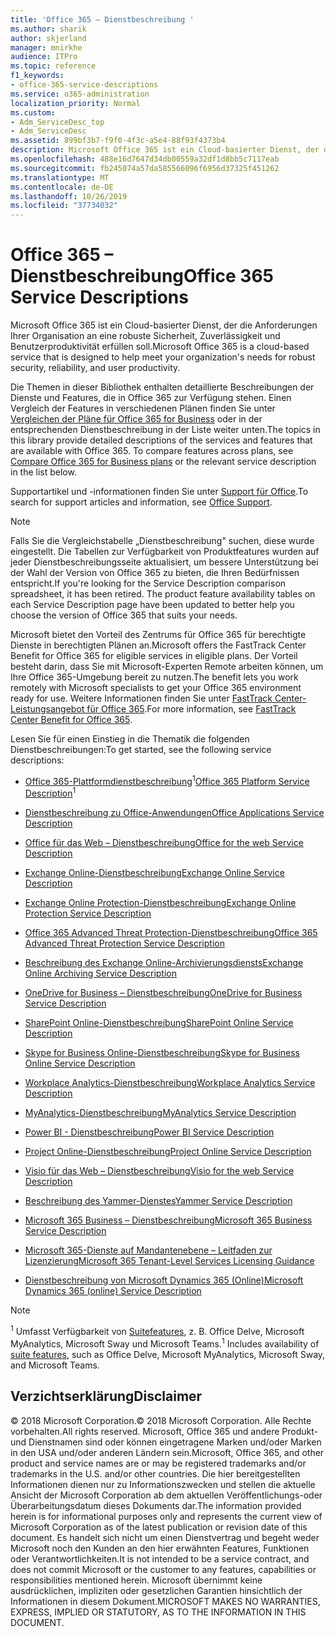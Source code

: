 ```yaml
---
title: 'Office 365 – Dienstbeschreibung '
ms.author: sharik
author: skjerland
manager: mnirkhe
audience: ITPro
ms.topic: reference
f1_keywords:
- office-365-service-descriptions
ms.service: o365-administration
localization_priority: Normal
ms.custom:
- Adm_ServiceDesc_top
- Adm_ServiceDesc
ms.assetid: 899bf3b7-f9f0-4f3c-a5e4-88f93f4373b4
description: Microsoft Office 365 ist ein Cloud-basierter Dienst, der die Anforderungen Ihrer Organisation an eine robuste Sicherheit, Zuverlässigkeit und Benutzerproduktivität erfüllen soll.
ms.openlocfilehash: 488e16d7647d34db00559a32df1d8bb5c7117eab
ms.sourcegitcommit: fb245074a57da585566096f6956d37325f451262
ms.translationtype: MT
ms.contentlocale: de-DE
ms.lasthandoff: 10/26/2019
ms.locfileid: "37734032"
---
```

# <a name="office-365-service-descriptions"></a><span data-ttu-id="27df1-103">Office 365 – Dienstbeschreibung</span><span class="sxs-lookup"><span data-stu-id="27df1-103">Office 365 Service Descriptions</span></span> 

<span data-ttu-id="27df1-104">Microsoft Office 365 ist ein Cloud-basierter Dienst, der die Anforderungen Ihrer Organisation an eine robuste Sicherheit, Zuverlässigkeit und Benutzerproduktivität erfüllen soll.</span><span class="sxs-lookup"><span data-stu-id="27df1-104">Microsoft Office 365 is a cloud-based service that is designed to help meet your organization's needs for robust security, reliability, and user productivity.</span></span> 
  
<span data-ttu-id="27df1-p101">Die Themen in dieser Bibliothek enthalten detaillierte Beschreibungen der Dienste und Features, die in Office 365 zur Verfügung stehen. Einen Vergleich der Features in verschiedenen Plänen finden Sie unter [Vergleichen der Pläne für Office 365 for Business](https://go.microsoft.com/fwlink/?LinkID=799177&amp;clcid=0x409) oder in der entsprechenden Dienstbeschreibung in der Liste weiter unten.</span><span class="sxs-lookup"><span data-stu-id="27df1-p101">The topics in this library provide detailed descriptions of the services and features that are available with Office 365. To compare features across plans, see [Compare Office 365 for Business plans](https://go.microsoft.com/fwlink/?LinkID=799177&amp;clcid=0x409) or the relevant service description in the list below.</span></span> 
  
<span data-ttu-id="27df1-107">Supportartikel und -informationen finden Sie unter [Support für Office](https://support.office.com/).</span><span class="sxs-lookup"><span data-stu-id="27df1-107">To search for support articles and information, see [Office Support](https://support.office.com/).</span></span>
  
> [!NOTE]
> <span data-ttu-id="27df1-p102">Falls Sie die Vergleichstabelle „Dienstbeschreibung" suchen, diese wurde eingestellt. Die Tabellen zur Verfügbarkeit von Produktfeatures wurden auf jeder Dienstbeschreibungsseite aktualisiert, um bessere Unterstützung bei der Wahl der Version von Office 365 zu bieten, die Ihren Bedürfnissen entspricht.</span><span class="sxs-lookup"><span data-stu-id="27df1-p102">If you're looking for the Service Description comparison spreadsheet, it has been retired. The product feature availability tables on each Service Description page have been updated to better help you choose the version of Office 365 that suits your needs.</span></span> 
  
<span data-ttu-id="27df1-110">Microsoft bietet den Vorteil des Zentrums für Office 365 für berechtigte Dienste in berechtigten Plänen an.</span><span class="sxs-lookup"><span data-stu-id="27df1-110">Microsoft offers the FastTrack Center Benefit for Office 365 for eligible services in eligible plans.</span></span> <span data-ttu-id="27df1-111">Der Vorteil besteht darin, dass Sie mit Microsoft-Experten Remote arbeiten können, um Ihre Office 365-Umgebung bereit zu nutzen.</span><span class="sxs-lookup"><span data-stu-id="27df1-111">The benefit lets you work remotely with Microsoft specialists to get your Office 365 environment ready for use.</span></span> <span data-ttu-id="27df1-112">Weitere Informationen finden Sie unter [FastTrack Center-Leistungsangebot für Office 365](https://docs.microsoft.com/fasttrack/O365-fasttrack-benefit-for-office-365).</span><span class="sxs-lookup"><span data-stu-id="27df1-112">For more information, see [FastTrack Center Benefit for Office 365](https://docs.microsoft.com/fasttrack/O365-fasttrack-benefit-for-office-365).</span></span>
  
<span data-ttu-id="27df1-113">Lesen Sie für einen Einstieg in die Thematik die folgenden Dienstbeschreibungen:</span><span class="sxs-lookup"><span data-stu-id="27df1-113">To get started, see the following service descriptions:</span></span>
  
- <span data-ttu-id="27df1-114">[Office 365-Plattformdienstbeschreibung](office-365-platform-service-description/office-365-platform-service-description.md)<sup>1</sup></span><span class="sxs-lookup"><span data-stu-id="27df1-114">[Office 365 Platform Service Description](office-365-platform-service-description/office-365-platform-service-description.md)<sup>1</sup></span></span>
    
- [<span data-ttu-id="27df1-115">Dienstbeschreibung zu Office-Anwendungen</span><span class="sxs-lookup"><span data-stu-id="27df1-115">Office Applications Service Description</span></span>](office-applications-service-description/office-applications-service-description.md)
    
- [<span data-ttu-id="27df1-116">Office für das Web – Dienstbeschreibung</span><span class="sxs-lookup"><span data-stu-id="27df1-116">Office for the web Service Description</span></span>](office-online-service-description/office-online-service-description.md)
    
- [<span data-ttu-id="27df1-117">Exchange Online-Dienstbeschreibung</span><span class="sxs-lookup"><span data-stu-id="27df1-117">Exchange Online Service Description</span></span>](exchange-online-service-description/exchange-online-service-description.md)
    
- [<span data-ttu-id="27df1-118">Exchange Online Protection-Dienstbeschreibung</span><span class="sxs-lookup"><span data-stu-id="27df1-118">Exchange Online Protection Service Description</span></span>](exchange-online-protection-service-description/exchange-online-protection-service-description.md)
    
- [<span data-ttu-id="27df1-119">Office 365 Advanced Threat Protection-Dienstbeschreibung</span><span class="sxs-lookup"><span data-stu-id="27df1-119">Office 365 Advanced Threat Protection Service Description</span></span>](office-365-advanced-threat-protection-service-description.md)
    
- [<span data-ttu-id="27df1-120">Beschreibung des Exchange Online-Archivierungsdiensts</span><span class="sxs-lookup"><span data-stu-id="27df1-120">Exchange Online Archiving Service Description</span></span>](exchange-online-archiving-service-description/exchange-online-archiving-service-description.md)
    
- [<span data-ttu-id="27df1-121">OneDrive for Business – Dienstbeschreibung</span><span class="sxs-lookup"><span data-stu-id="27df1-121">OneDrive for Business Service Description</span></span>](onedrive-for-business-service-description.md)
    
- [<span data-ttu-id="27df1-122">SharePoint Online-Dienstbeschreibung</span><span class="sxs-lookup"><span data-stu-id="27df1-122">SharePoint Online Service Description</span></span>](sharepoint-online-service-description/sharepoint-online-service-description.md)
    
- [<span data-ttu-id="27df1-123">Skype for Business Online-Dienstbeschreibung</span><span class="sxs-lookup"><span data-stu-id="27df1-123">Skype for Business Online Service Description</span></span>](skype-for-business-online-service-description/skype-for-business-online-service-description.md)
    
- [<span data-ttu-id="27df1-124">Workplace Analytics-Dienstbeschreibung</span><span class="sxs-lookup"><span data-stu-id="27df1-124">Workplace Analytics Service Description</span></span>](workplace-analytics-service-description.md)

- [<span data-ttu-id="27df1-125">MyAnalytics-Dienstbeschreibung</span><span class="sxs-lookup"><span data-stu-id="27df1-125">MyAnalytics Service Description</span></span>](mya-service-description.md)
    
- [<span data-ttu-id="27df1-126">Power BI - Dienstbeschreibung</span><span class="sxs-lookup"><span data-stu-id="27df1-126">Power BI Service Description</span></span>](power-bi-service-description.md)
    
- [<span data-ttu-id="27df1-127">Project Online-Dienstbeschreibung</span><span class="sxs-lookup"><span data-stu-id="27df1-127">Project Online Service Description</span></span>](project-online-service-description/project-online-service-description.md)
    
- [<span data-ttu-id="27df1-128">Visio für das Web – Dienstbeschreibung</span><span class="sxs-lookup"><span data-stu-id="27df1-128">Visio for the web Service Description</span></span>](visio-online-service-description/visio-online-service-description.md)
    
- [<span data-ttu-id="27df1-129">Beschreibung des Yammer-Dienstes</span><span class="sxs-lookup"><span data-stu-id="27df1-129">Yammer Service Description</span></span>](yammer-service-description/yammer-service-description.md)

- [<span data-ttu-id="27df1-130">Microsoft 365 Business – Dienstbeschreibung</span><span class="sxs-lookup"><span data-stu-id="27df1-130">Microsoft 365 Business Service Description</span></span>](microsoft-365-service-descriptions/microsoft-365-business-service-description.md)

- [<span data-ttu-id="27df1-131">Microsoft 365-Dienste auf Mandantenebene – Leitfaden zur Lizenzierung</span><span class="sxs-lookup"><span data-stu-id="27df1-131">Microsoft 365 Tenant-Level Services Licensing Guidance</span></span>](microsoft-365-service-descriptions/microsoft-365-tenantlevel-services-licensing-guidance.md)
    
- [<span data-ttu-id="27df1-132">Dienstbeschreibung von Microsoft Dynamics 365 (Online)</span><span class="sxs-lookup"><span data-stu-id="27df1-132">Microsoft Dynamics 365 (online) Service Description</span></span>](microsoft-dynamics-365-online-service-description.md)
    
> [!NOTE]
> <span data-ttu-id="27df1-133"><sup>1</sup> Umfasst Verfügbarkeit von [Suitefeatures](https://docs.microsoft.com/office365/servicedescriptions/office-365-platform-service-description/office-365-suite-features), z. B. Office Delve, Microsoft MyAnalytics, Microsoft Sway und Microsoft Teams.</span><span class="sxs-lookup"><span data-stu-id="27df1-133"><sup>1</sup> Includes availability of [suite features](https://docs.microsoft.com/office365/servicedescriptions/office-365-platform-service-description/office-365-suite-features), such as Office Delve, Microsoft MyAnalytics, Microsoft Sway, and Microsoft Teams.</span></span>
  
## <a name="disclaimer"></a><span data-ttu-id="27df1-134">Verzichtserklärung</span><span class="sxs-lookup"><span data-stu-id="27df1-134">Disclaimer</span></span>

<span data-ttu-id="27df1-135">© 2018 Microsoft Corporation.</span><span class="sxs-lookup"><span data-stu-id="27df1-135">© 2018 Microsoft Corporation.</span></span> <span data-ttu-id="27df1-136">Alle Rechte vorbehalten.</span><span class="sxs-lookup"><span data-stu-id="27df1-136">All rights reserved.</span></span> <span data-ttu-id="27df1-137">Microsoft, Office 365 und andere Produkt-und Dienstnamen sind oder können eingetragene Marken und/oder Marken in den USA und/oder anderen Ländern sein.</span><span class="sxs-lookup"><span data-stu-id="27df1-137">Microsoft, Office 365, and other product and service names are or may be registered trademarks and/or trademarks in the U.S. and/or other countries.</span></span> <span data-ttu-id="27df1-138">Die hier bereitgestellten Informationen dienen nur zu Informationszwecken und stellen die aktuelle Ansicht der Microsoft Corporation ab dem aktuellen Veröffentlichungs-oder Überarbeitungsdatum dieses Dokuments dar.</span><span class="sxs-lookup"><span data-stu-id="27df1-138">The information provided herein is for informational purposes only and represents the current view of Microsoft Corporation as of the latest publication or revision date of this document.</span></span> <span data-ttu-id="27df1-139">Es handelt sich nicht um einen Dienstvertrag und begeht weder Microsoft noch den Kunden an den hier erwähnten Features, Funktionen oder Verantwortlichkeiten.</span><span class="sxs-lookup"><span data-stu-id="27df1-139">It is not intended to be a service contract, and does not commit Microsoft or the customer to any features, capabilities or responsibilities mentioned herein.</span></span> <span data-ttu-id="27df1-140">Microsoft übernimmt keine ausdrücklichen, impliziten oder gesetzlichen Garantien hinsichtlich der Informationen in diesem Dokument.</span><span class="sxs-lookup"><span data-stu-id="27df1-140">MICROSOFT MAKES NO WARRANTIES, EXPRESS, IMPLIED OR STATUTORY, AS TO THE INFORMATION IN THIS DOCUMENT.</span></span> 
  
